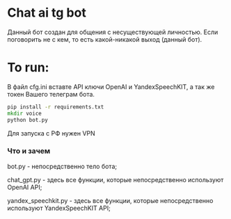 # Chat ai tg bot

Данный бот создан для общения с несуществующей личностью. Если поговорить не с кем, то есть какой-никакой выход (данный
бот).

# To run:

В файл cfg.ini вставте API ключи OpenAI и YandexSpeechKIT, а так же токен Вашего телеграм бота.

```cmd
pip install -r requirements.txt
mkdir voice
python bot.py
```
Для запуска с РФ нужен VPN


### Что и зачем
bot.py - непосредственно тело бота;

chat_gpt.py - здесь все функции, которые непосредственно используют OpenAI API;

yandex_speechkit.py - здесь все функции, которые непосредственно используют YandexSpeechKIT API;